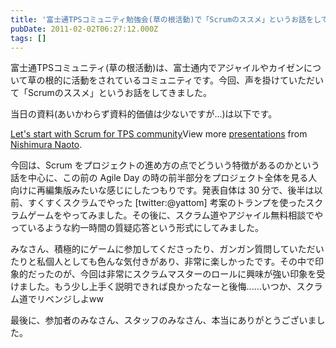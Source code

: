 ```yaml
---
title: '富士通TPSコミュニティ勉強会(草の根活動)で「Scrumのススメ」というお話をしてきました'
pubDate: 2011-02-02T06:27:12.000Z
tags: []
---
```


富士通TPSコミュニティ(草の根活動)は、富士通内でアジャイルやカイゼンについて草の根的に活動をされているコミュニティです。今回、声を掛けていただいて「Scrumのススメ」というお話をしてきました。

当日の資料(あいかわらず資料的価値は少ないですが...)は以下です。

[Let's start with Scrum for TPS community](http://www.slideshare.net/nawoto/lets-start-with-scrum-for-tps-community)View more [presentations](http://www.slideshare.net/) from [Nishimura Naoto](http://www.slideshare.net/nawoto).

今回は、Scrum をプロジェクトの進め方の点でどういう特徴があるのかという話を中心に、この前の Agile Day の時の前半部分をプロジェクト全体を見る人向けに再編集版みたいな感じにしたつもりです。発表自体は 30 分で、後半は以前、すくすくスクラムでやった [twitter:@yattom] 考案のトランプを使ったスクラムゲームをやってみました。その後に、スクラム道やアジャイル無料相談でやっているような約一時間の質疑応答という形式にしてみました。

みなさん、積極的にゲームに参加してくださったり、ガンガン質問していただいたりと私個人としても色んな気付きがあり、非常に楽しかったです。その中で印象的だったのが、今回は非常にスクラムマスターのロールに興味が強い印象を受けました。もう少し上手く説明できれば良かったなーと後悔......いつか、スクラム道でリベンジしよww

最後に、参加者のみなさん、スタッフのみなさん、本当にありがとうございました。

